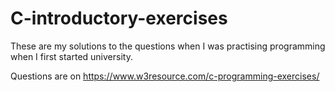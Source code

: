 # C-introductory-exercises
These are my solutions to the questions when I was practising programming when I first started university.


Questions are on https://www.w3resource.com/c-programming-exercises/ 
